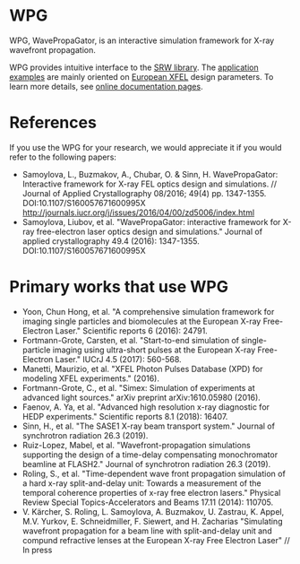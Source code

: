# WPG 

WPG, WavePropaGator, is an interactive simulation framework for X-ray wavefront propagation. 

WPG provides intuitive interface to the [SRW library](https://github.com/ochubar/SRW). The [application examples](http://wpg.readthedocs.org/en/latest/tutorials.html) are  mainly oriented on [European XFEL](http://www.xfel.eu) design parameters. To learn more details, see [online documentation pages](http://wpg.readthedocs.org/en/latest/index.html).

# References

If you use the WPG for your research, we would appreciate it if you would refer to the following papers:

* Samoylova, L., Buzmakov, A., Chubar, O. & Sinn, H. WavePropaGator: Interactive framework for X-ray FEL optics design and simulations. // Journal of Applied Crystallography 08/2016; 49(4) pp. 1347-1355. DOI:10.1107/S160057671600995X http://journals.iucr.org/j/issues/2016/04/00/zd5006/index.html
* Samoylova, Liubov, et al. "WavePropaGator: interactive framework for X-ray free-electron laser optics design and simulations." Journal of applied crystallography 49.4 (2016): 1347-1355. DOI:10.1107/S160057671600995X


# Primary works that use WPG 

* Yoon, Chun Hong, et al. "A comprehensive simulation framework for imaging single particles and biomolecules at the European X-ray Free-Electron Laser." Scientific reports 6 (2016): 24791.
* Fortmann-Grote, Carsten, et al. "Start-to-end simulation of single-particle imaging using ultra-short pulses at the European X-ray Free-Electron Laser." IUCrJ 4.5 (2017): 560-568.
* Manetti, Maurizio, et al. "XFEL Photon Pulses Database (XPD) for modeling XFEL experiments." (2016).
* Fortmann-Grote, C., et al. "Simex: Simulation of experiments at advanced light sources." arXiv preprint arXiv:1610.05980 (2016).
* Faenov, A. Ya, et al. "Advanced high resolution x-ray diagnostic for HEDP experiments." Scientific reports 8.1 (2018): 16407.
* Sinn, H., et al. "The SASE1 X-ray beam transport system." Journal of synchrotron radiation 26.3 (2019).
* Ruiz-Lopez, Mabel, et al. "Wavefront-propagation simulations supporting the design of a time-delay compensating monochromator beamline at FLASH2." Journal of synchrotron radiation 26.3 (2019).
* Roling, S., et al. "Time-dependent wave front propagation simulation of a hard x-ray split-and-delay unit: Towards a measurement of the temporal coherence properties of x-ray free electron lasers." Physical Review Special Topics-Accelerators and Beams 17.11 (2014): 110705.
* V. Kärcher, S. Roling, L. Samoylova, A. Buzmakov, U. Zastrau, K. Appel, M.V. Yurkov, E. Schneidmiller, F. Siewert, and H. Zacharias "Simulating wavefront propagation for a beam line with split-and-delay unit and compund refractive lenses at the European X-ray Free Electron Laser" // In press


